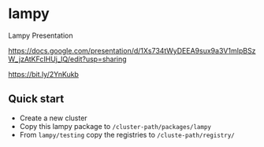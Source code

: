 # lampy

Lampy Presentation

https://docs.google.com/presentation/d/1Xs734tWyDEEA9sux9a3V1mIpBSzW_jzAtKFcIHUj_IQ/edit?usp=sharing



https://bit.ly/2YnKukb



## Quick start
- Create a new cluster
- Copy this lampy package to `/cluster-path/packages/lampy`
- From `lampy/testing` copy the registries to `/cluste-path/registry/`
